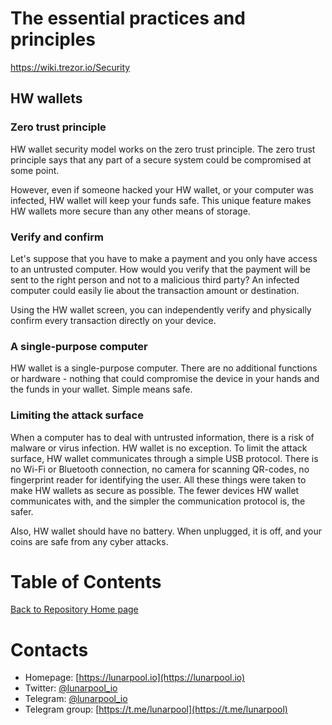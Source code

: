 # The essential practices and principles

https://wiki.trezor.io/Security

## HW wallets
### Zero trust principle
HW wallet security model works on the zero trust principle. The zero trust principle says that any part of a secure system could be compromised at some point.

However, even if someone hacked your HW wallet, or your computer was infected, HW wallet will keep your funds safe. This unique feature makes HW wallets more secure than any other means of storage.

### Verify and confirm
Let's suppose that you have to make a payment and you only have access to an untrusted computer. How would you verify that the payment will be sent to the right person and not to a malicious third party? An infected computer could easily lie about the transaction amount or destination.

Using the HW wallet screen, you can independently verify and physically confirm every transaction directly on your device.

### A single-purpose computer
HW wallet is a single-purpose computer. There are no additional functions or hardware - nothing that could compromise the device in your hands and the funds in your wallet. Simple means safe.

### Limiting the attack surface
When a computer has to deal with untrusted information, there is a risk of malware or virus infection. HW wallet is no exception. To limit the attack surface, HW wallet communicates through a simple USB protocol. There is no Wi-Fi or Bluetooth connection, no camera for scanning QR-codes, no fingerprint reader for identifying the user. All these things were taken to make HW wallets as secure as possible. The fewer devices HW wallet communicates with, and the simpler the communication protocol is, the safer.

Also, HW wallet should have no battery. When unplugged, it is off, and your coins are safe from any cyber attacks.

# Table of Contents

[Back to Repository Home page](../README.md)

# Contacts

* Homepage: [https://lunarpool.io](https://lunarpool.io)
* Twitter: [@lunarpool_io](https://twitter.com/lunarpool_io)
* Telegram: [@lunarpool_io](https://t.me/lunarpool_io)
* Telegram group: [https://t.me/lunarpool](https://t.me/lunarpool)
